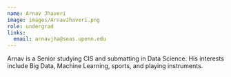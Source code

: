 ```yaml
---
name: Arnav Jhaveri
image: images/ArnavJhaveri.png
role: undergrad
links:
  email: arnavjha@seas.upenn.edu
---
```


Arnav is a Senior studying CIS and submatting in Data Science. His interests include Big Data, Machine Learning, sports, and playing instruments. 
